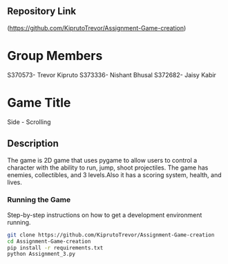 ## Repository Link
(https://github.com/KiprutoTrevor/Assignment-Game-creation)

# Group Members
S370573- Trevor Kipruto
S373336- Nishant Bhusal
S372682- Jaisy Kabir

# Game Title
Side - Scrolling

## Description
The game is 2D game that uses pygame to allow users  to control a character with the ability to run, jump, shoot 
projectiles. The game has enemies, collectibles, and 3 levels.Also it  has a scoring system, health, and lives. 

### Running the Game
Step-by-step instructions on how to get a development environment running.

```bash
git clone https://github.com/KiprutoTrevor/Assignment-Game-creation
cd Assignment-Game-creation
pip install -r requirements.txt
python Assignment_3.py
